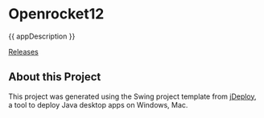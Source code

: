 # Openrocket12

{{ appDescription }}

[Releases](https://github.com/sovanmohan/openrocket12/releases)

## About this Project

This project was generated using the Swing project template from [jDeploy](https://www.jdeploy.com), a tool to deploy Java desktop apps on Windows, Mac.